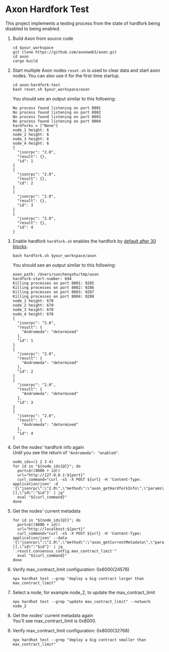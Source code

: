 # Axon Hardfork Test

This project implements a testing process from the state of hardfork being disabled to being enabled.

1. Build Axon from source code
    ```shell
    cd $your_workspace
    git clone https://github.com/axonweb3/axon.git
    cd axon
    cargo build
    ```
2. Start multiple Axon nodes
   `reset.sh` is used to clear data and start axon nodes. You can also use it for the first-time startup.
    ```shell
    cd axon-hardfork-test
    bash reset.sh $your_workspace/axon
    ```
    You should see an output similar to this following:
    ```
    No process found listening on port 8001
    No process found listening on port 8002
    No process found listening on port 8003
    No process found listening on port 8004
    hardforks = ["None"]
    node_1 height: 6
    node_2 height: 6
    node_3 height: 6
    node_4 height: 6
    {
      "jsonrpc": "2.0",
      "result": {},
      "id": 1
    }
    {
      "jsonrpc": "2.0",
      "result": {},
      "id": 2
    }
    {
      "jsonrpc": "2.0",
      "result": {},
      "id": 3
    }
    {
      "jsonrpc": "2.0",
      "result": {},
      "id": 4
    }
    ```

3. Enable hardfork
   `hardfork.sh` enables the hardfork by [default after 30 blocks](https://github.com/sunchengzhu/axon-hardfork-test/blob/3880c355712c77d9fbef0863aaa382f0debec12b/hardfork.sh#L18).
    ```shell
    bash hardfork.sh $your_workspace/axon
    ```
   You should see an output similar to this following:
    ```
    axon_path: /Users/sunchengzhu/tmp/axon
    hardfork-start-number: 694
    Killing processes on port 8001: 9285
    Killing processes on port 8002: 9286
    Killing processes on port 8003: 9287
    Killing processes on port 8004: 9288
    node_1 height: 670
    node_2 height: 670
    node_3 height: 670
    node_4 height: 670
    {
      "jsonrpc": "2.0",
      "result": {
        "Andromeda": "determined"
      },
      "id": 1
    }
    {
      "jsonrpc": "2.0",
      "result": {
        "Andromeda": "determined"
      },
      "id": 2
    }
    {
      "jsonrpc": "2.0",
      "result": {
        "Andromeda": "determined"
      },
      "id": 3
    }
    {
      "jsonrpc": "2.0",
      "result": {
        "Andromeda": "determined"
      },
      "id": 4
    }
    ```
4. Get the nodes' hardfork info again  
   Until you see the return of `"Andromeda": "enabled"`.
   ```shell
   node_ids=(1 2 3 4)
   for id in "${node_ids[@]}"; do
     port=$((8000 + id))
     url="http://127.0.0.1:${port}"
     curl_command="curl -sS -X POST ${url} -H 'Content-Type: application/json' -d '{\"jsonrpc\":\"2.0\",\"method\":\"axon_getHardforkInfo\",\"params\":[],\"id\":"$id"}' | jq"
     eval "${curl_command}"
   done
   ```

5. Get the nodes' current metadata
   ```shell
   for id in "${node_ids[@]}"; do
     port=$((8000 + id))
     url="http://localhost:${port}"
     curl_command="curl -sS -X POST ${url} -H 'Content-Type: application/json' --data '{\"jsonrpc\":\"2.0\",\"method\":\"axon_getCurrentMetadata\",\"params\":[],\"id\":"$id"}' | jq '.result.consensus_config.max_contract_limit'"
     eval "${curl_command}"
   done
   ```
6. Verify max_contract_limit configuration: 0x6000(24576)
   ```shell
   npx hardhat test --grep "deploy a big contract larger than max_contract_limit"
   ```
7. Select a node, for example node_2, to update the max_contract_limit
   ```shell
   npx hardhat test --grep "update max_contract_limit" --network node_2
   ```
8. Get the nodes' current metadata again  
    You'll see max_contract_limit is 0x8000.
9. Verify max_contract_limit configuration: 0x8000(32768)
   ```shell
   npx hardhat test --grep "deploy a big contract smaller than max_contract_limit"
   ```
